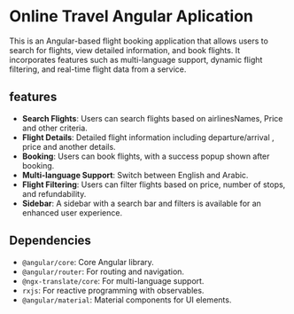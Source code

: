 # Online Travel Angular Aplication

This is an Angular-based flight booking application that allows users to search for flights, view detailed information, and book flights. It incorporates features such as multi-language support, dynamic flight filtering, and real-time flight data from a service.

## features

- **Search Flights**: Users can search flights based on airlinesNames, Price and other criteria.
- **Flight Details**: Detailed flight information including departure/arrival , price and another details.
- **Booking**: Users can book flights, with a success popup shown after booking.
- **Multi-language Support**: Switch between English and Arabic.
- **Flight Filtering**: Users can filter flights based on price, number of stops, and refundability.
- **Sidebar**: A sidebar with a search bar and filters is available for an enhanced user experience.

## Dependencies

- `@angular/core`: Core Angular library.
- `@angular/router`: For routing and navigation.
- `@ngx-translate/core`: For multi-language support.
- `rxjs`: For reactive programming with observables.
- `@angular/material`: Material components for UI elements.
